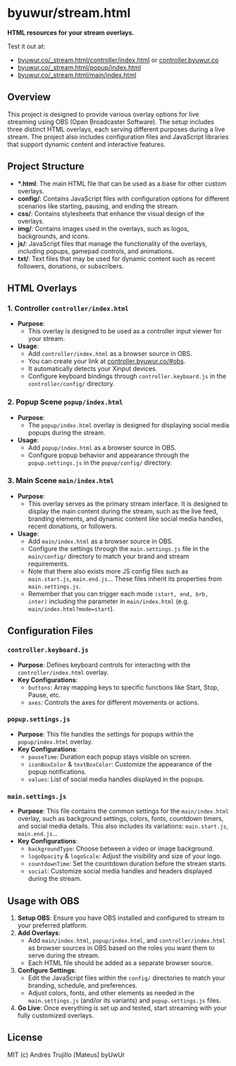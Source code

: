 # byuwur/stream.html

**HTML resources for your stream overlays.**

Test it out at:

-   [byuwur.co/\_stream.html/controller/index.html](https://byuwur.co/_stream.html/controller/index.html) or [controller.byuwur.co](https://controller.byuwur.co)
-   [byuwur.co/\_stream.html/popup/index.html](https://byuwur.co/_stream.html/popup/index.html)
-   [byuwur.co/\_stream.html/main/index.html](https://byuwur.co/_stream.html/main/index.html)

## Overview

This project is designed to provide various overlay options for live streaming using OBS (Open Broadcaster Software). The setup includes three distinct HTML overlays, each serving different purposes during a live stream. The project also includes configuration files and JavaScript libraries that support dynamic content and interactive features.

## Project Structure

-   **\*.html**: The main HTML file that can be used as a base for other custom overlays.
-   **config/**: Contains JavaScript files with configuration options for different scenarios like starting, pausing, and ending the stream.
-   **css/**: Contains stylesheets that enhance the visual design of the overlays.
-   **img/**: Contains images used in the overlays, such as logos, backgrounds, and icons.
-   **js/**: JavaScript files that manage the functionality of the overlays, including popups, gamepad controls, and animations.
-   **txt/**: Text files that may be used for dynamic content such as recent followers, donations, or subscribers.

## HTML Overlays

### 1. Controller `controller/index.html`

-   **Purpose**:
    -   This overlay is designed to be used as a controller input viewer for your stream.
-   **Usage**:
    -   Add `controller/index.html` as a browser source in OBS.
    -   You can create your link at [controller.byuwur.co/#obs](https://controller.byuwur.co/#obs).
    -   It automatically detects your Xinput devices.
    -   Configure keyboard bindings through `controller.keyboard.js` in the `controller/config/` directory.

### 2. Popup Scene `popup/index.html`

-   **Purpose**:
    -   The `popup/index.html` overlay is designed for displaying social media popups during the stream.
-   **Usage**:
    -   Add `popup/index.html` as a browser source in OBS.
    -   Configure popup behavior and appearance through the `popup.settings.js` in the `popup/config/` directory.

### 3. Main Scene `main/index.html`

-   **Purpose**:
    -   This overlay serves as the primary stream interface. It is designed to display the main content during the stream, such as the live feed, branding elements, and dynamic content like social media handles, recent donations, or followers.
-   **Usage**:
    -   Add `main/index.html` as a browser source in OBS.
    -   Configure the settings through the `main.settings.js` file in the `main/config/` directory to match your brand and stream requirements.
    -   Note that there also exists more JS config files such as `main.start.js`, `main.end.js`... These files inherit its properties from `main.settings.js`.
    -   Remember that you can trigger each mode `(start, end, brb, inter)` including the parameter in `main/index.html` (e.g. `main/index.html?mode=start`).

## Configuration Files

### `controller.keyboard.js`

-   **Purpose**: Defines keyboard controls for interacting with the `controller/index.html` overlay.
-   **Key Configurations**:
    -   `buttons`: Array mapping keys to specific functions like Start, Stop, Pause, etc.
    -   `axes`: Controls the axes for different movements or actions.

### `popup.settings.js`

-   **Purpose**: This file handles the settings for popups within the `popup/index.html` overlay.
-   **Key Configurations**:
    -   `pauseTime`: Duration each popup stays visible on screen.
    -   `iconBoxColor` & `textBoxColor`: Customize the appearance of the popup notifications.
    -   `values`: List of social media handles displayed in the popups.

### `main.settings.js`

-   **Purpose**: This file contains the common settings for the `main/index.html` overlay, such as background settings, colors, fonts, countdown timers, and social media details. This also includes its variations: `main.start.js`, `main.end.js`...
-   **Key Configurations**:
    -   `backgroundType`: Choose between a video or image background.
    -   `logoOpacity` & `logoScale`: Adjust the visibility and size of your logo.
    -   `countdownTime`: Set the countdown duration before the stream starts.
    -   `social`: Customize social media handles and headers displayed during the stream.

## Usage with OBS

1. **Setup OBS**: Ensure you have OBS installed and configured to stream to your preferred platform.
2. **Add Overlays**:
    - Add `main/index.html`, `popup/index.html`, and `controller/index.html` as browser sources in OBS based on the roles you want them to serve during the stream.
    - Each HTML file should be added as a separate browser source.
3. **Configure Settings**:
    - Edit the JavaScript files within the `config/` directories to match your branding, schedule, and preferences.
    - Adjust colors, fonts, and other elements as needed in the `main.settings.js` (and/or its variants) and `popup.settings.js` files.
4. **Go Live**: Once everything is set up and tested, start streaming with your fully customized overlays.

## License

MIT (c) Andrés Trujillo [Mateus] byUwUr
